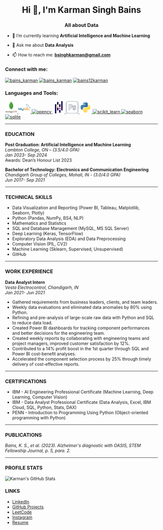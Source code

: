 <h1 align="center">Hi 👋, I'm Karman Singh Bains</h1>
<h3 align="center">All about Data</h3>

- 🌱 I’m currently learning **Artificial Intelligence and Machine Learning**

- 💬 Ask me about **Data Analysis**

- 📫 How to reach me: **bsinghkarman@gmail.com**

<h3 align="left">Connect with me:</h3>
<p align="left">
<a href="https://twitter.com/bains_karman" target="blank"><img align="center" src="https://raw.githubusercontent.com/rahuldkjain/github-profile-readme-generator/master/src/images/icons/Social/twitter.svg" alt="bains_karman" height="30" width="40" /></a>
<a href="https://instagram.com/bains_karman" target="blank"><img align="center" src="https://raw.githubusercontent.com/rahuldkjain/github-profile-readme-generator/master/src/images/icons/Social/instagram.svg" alt="bains_karman" height="30" width="40" /></a>
<a href="https://www.leetcode.com/bains12karman" target="blank"><img align="center" src="https://raw.githubusercontent.com/rahuldkjain/github-profile-readme-generator/master/src/images/icons/Social/leet-code.svg" alt="bains12karman" height="30" width="40" /></a>
</p>

<h3 align="left">Languages and Tools:</h3>
<p align="left"> <a href="https://www.mongodb.com/" target="_blank" rel="noreferrer"> <img src="https://raw.githubusercontent.com/devicons/devicon/master/icons/mongodb/mongodb-original-wordmark.svg" alt="mongodb" width="40" height="40"/> </a> <a href="https://www.mysql.com/" target="_blank" rel="noreferrer"> <img src="https://raw.githubusercontent.com/devicons/devicon/master/icons/mysql/mysql-original-wordmark.svg" alt="mysql" width="40" height="40"/> </a> <a href="https://opencv.org/" target="_blank" rel="noreferrer"> <img src="https://www.vectorlogo.zone/logos/opencv/opencv-icon.svg" alt="opencv" width="40" height="40"/> </a> <a href="https://pandas.pydata.org/" target="_blank" rel="noreferrer"> <img src="https://raw.githubusercontent.com/devicons/devicon/2ae2a900d2f041da66e950e4d48052658d850630/icons/pandas/pandas-original.svg" alt="pandas" width="40" height="40"/> </a> <a href="https://www.photoshop.com/en" target="_blank" rel="noreferrer"> <img src="https://raw.githubusercontent.com/devicons/devicon/master/icons/photoshop/photoshop-line.svg" alt="photoshop" width="40" height="40"/> </a> <a href="https://www.python.org" target="_blank" rel="noreferrer"> <img src="https://raw.githubusercontent.com/devicons/devicon/master/icons/python/python-original.svg" alt="python" width="40" height="40"/> </a> <a href="https://scikit-learn.org/" target="_blank" rel="noreferrer"> <img src="https://upload.wikimedia.org/wikipedia/commons/0/05/Scikit_learn_logo_small.svg" alt="scikit_learn" width="40" height="40"/> </a> <a href="https://seaborn.pydata.org/" target="_blank" rel="noreferrer"> <img src="https://seaborn.pydata.org/_images/logo-mark-lightbg.svg" alt="seaborn" width="40" height="40"/> </a> <a href="https://www.sqlite.org/" target="_blank" rel="noreferrer"> <img src="https://www.vectorlogo.zone/logos/sqlite/sqlite-icon.svg" alt="sqlite" width="40" height="40"/> </a> </p>

---

### EDUCATION

**Post Graduation: Artificial Intelligence and Machine Learning**  
*Lambton College, ON – (3.5/4.0 GPA)*  
*Jan 2023- Sep 2024*  
Awards: Dean’s Honour List 2023  

**Bachelor of Technology: Electronics and Communication Engineering**  
*Chandigarh Group of Colleges, Mohali, IN - (3.0/4.0 GPA)*  
*Jun 2017- Sep 2021*  

---

### TECHNICAL SKILLS

- Data Visualization and Reporting (Power BI, Tableau, Matplotlib, Seaborn, Plotly)
- Python (Pandas, NumPy, BS4, NLP)
- Mathematics and Statistics
- SQL and Database Management (MySQL, MS SQL Server)
- Deep Learning (Keras, TensorFlow)
- Exploratory Data Analysis (EDA) and Data Preprocessing
- Computer Vision (PIL, CV2)
- Machine Learning (Sklearn, Supervised, Unsupervised)
- GitHub

---

### WORK EXPERIENCE

**Data Analyst Intern**  
*Vesta Electrocontrol, Chandigarh, IN*  
*Jan 2021- Jun 2021*  

- Gathered requirements from business leaders, clients, and team leaders.
- Weekly data evaluations and eliminated data anomalies by 80% using Python.
- Refining and pre-analysis of large-scale raw data with Python and SQL to reduce data load.
- Created Power BI dashboards for tracking component performances and better decisions for the engineering team.
- Created weekly reports by collaborating with engineering teams and project managers, improved customer satisfaction by 12%.
- Contributed to a 14% profit boost in the 1st quarter through SQL and Power BI cost-benefit analyses.
- Accelerated the component selection process by 25% through timely delivery of cost-effective reports.

---

### CERTIFICATIONS

- IBM - AI Engineering Professional Certificate (Machine Learning, Deep Learning, Computer Vision)
- IBM - Data Analyst Professional Certificate (Data Analysis, Excel, IBM Cloud, SQL, Python, Stats, DAX)
- PENN - Introduction to Programming Using Python (Object-oriented programming with Python)

---

### PUBLICATIONS

*Bains, K. S., et al. (2023). Alzheimer's diagnostic with OASIS, STEM Fellowship Journal, p. 5, para. 2.*

---

### PROFILE STATS

![Karman's GitHub Stats](https://github-readme-stats.vercel.app/api?username=bainskarman&show_icons=true&count_private=true&hide=prs&theme=radical)

### LINKS

- [LinkedIn](https://www.linkedin.com/in/bainskarman)
- [GitHub Projects](https://github.com/bainskarman/projects)
- [LeetCode](https://leetcode.com/bains12karman/)
- [Instagram](https://www.instagram.com/bains_karman)
- [Resume](https://lnkd.in/epWGwiqp)
